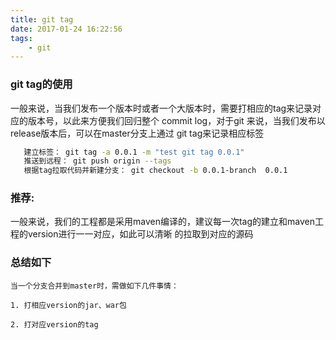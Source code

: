 ```yaml
---
title: git tag
date: 2017-01-24 16:22:56
tags:
    - git 
---
```


### git tag的使用

   一般来说，当我们发布一个版本时或者一个大版本时，需要打相应的tag来记录对应的版本号，以此来方便我们回归整个
   commit log，对于git 来说，当我们发布以release版本后，可以在master分支上通过 git tag来记录相应标签

``` bash
   建立标签： git tag -a 0.0.1 -m "test git tag 0.0.1"
   推送到远程： git push origin --tags
   根据tag拉取代码并新建分支： git checkout -b 0.0.1-branch  0.0.1
```

### 推荐:
    
   一般来说，我们的工程都是采用maven编译的，建议每一次tag的建立和maven工程的version进行一一对应，如此可以清晰
   的拉取到对应的源码


### 总结如下

    当一个分支合并到master时，需做如下几件事情：

    1. 打相应version的jar、war包

    2. 打对应version的tag


